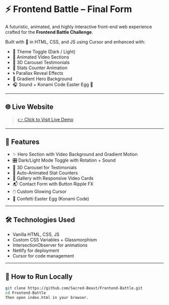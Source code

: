 # ⚡ Frontend Battle – Final Form

A futuristic, animated, and highly interactive front-end web experience crafted for the **Frontend Battle Challenge**.

Built with 💙 in HTML, CSS, and JS using Cursor and enhanced with:
- 🔄 Theme Toggle (Dark / Light)
- 🎥 Animated Video Sections
- 🧠 3D Carousel Testimonials
- 🎯 Stats Counter Animation
- 🌀 Parallax Reveal Effects
- 🌈 Gradient Hero Background
- 🎧 Sound + Konami Code Easter Egg 🎉

---

## 🌐 Live Website

> [👉 Click to Visit Live Demo](https://gleaming-torte-f7cbe1.netlify.app/)


---



## 🚀 Features

- ✨ Hero Section with Video Background and Gradient Motion  
- 🎛️ Dark/Light Mode Toggle with Rotation + Sound  
- 🎡 3D Carousel for Testimonials  
- 🔢 Auto-Animated Stat Counters  
- 🎨 Gallery with Responsive Video Cards  
- 📬 Contact Form with Button Ripple FX  
- 🖱️ Custom Glowing Cursor  
- 🎊 Confetti Easter Egg (Konami Code)

---

## 🛠️ Technologies Used

- Vanilla HTML, CSS, JS
- Custom CSS Variables + Glassmorphism
- IntersectionObserver for animations
- Netlify for deployment
- Cursor for code management

---

## 🧩 How to Run Locally

```bash
git clone https://github.com/Sacred-Beast/Frontend-Battle.git
cd Frontend-Battle
Then open index.html in your browser.
